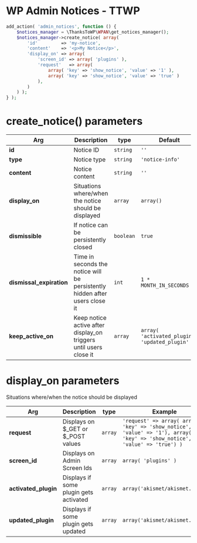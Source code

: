 # WP Admin Notices - TTWP

```php
add_action( 'admin_notices', function () {
	$notices_manager = \ThanksToWP\WPAN\get_notices_manager();
	$notices_manager->create_notice( array(
		'id'         => 'my-notice',
		'content'    => '<p>My Notice</p>',
		'display_on' => array(
			'screen_id' => array( 'plugins' ),
			'request'   => array(
				array( 'key' => 'show_notice', 'value' => '1' ),
				array( 'key' => 'show_notice', 'value' => 'true' )
			),
		)
	) );
} );
```

# create_notice() parameters

|Arg                |Description                    |type    |Default          |              
|----------------|-------------------------------|--------|---------------------------|
|**id**| Notice ID            |`string`              |`''`
|**type**| Notice type          |`string`              |`'notice-info'`
|**content**|Notice content   |`string`              |`''` 
|**display_on**|Situations where/when the notice should be displayed| `array` | `array()` 
|**dismissible**|If notice can be persistently closed   |`boolean`              |`true`|
|**dismissal_expiration**|Time in seconds the notice will be persistently hidden after users close it| `int` | `1 * MONTH_IN_SECONDS`
|**keep_active_on**|Keep notice active after display_on triggers until users close it| `array` | `array( 'activated_plugin', 'updated_plugin' )`

# display_on parameters
Situations where/when the notice should be displayed

|Arg                |Description                    |type    |Example |               
|----------------|-------------------------------|--------|---------------------------|
|**request**| Displays on $_GET or $_POST values            |`array`              |`'request' => array( array( 'key' => 'show_notice', 'value' => '1'), array( 'key' => 'show_notice', 'value' => 'true') )`|
|**screen_id**| Displays on Admin Screen Ids            |`array`              |`array( 'plugins' )`|
|**activated_plugin**| Displays if some plugin gets activated            |`array`              |`array('akismet/akismet.php')`|
|**updated_plugin**| Displays if some plugin gets updated|`array`              |`array('akismet/akismet.php')`|
